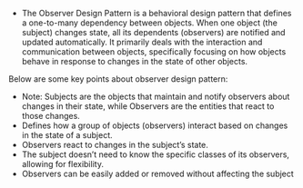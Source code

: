 * The Observer Design Pattern is a behavioral design pattern that defines a one-to-many dependency between objects. When one object (the subject) changes state, all its dependents (observers) are notified and updated automatically. It primarily deals with the interaction and communication between objects, specifically focusing on how objects behave in response to changes in the state of other objects.

Below are some key points about observer design pattern:
- Note: Subjects are the objects that maintain and notify observers about changes in their state, while Observers are the entities that react to those changes.
- Defines how a group of objects (observers) interact based on changes in the state of a subject.
- Observers react to changes in the subject’s state.
- The subject doesn’t need to know the specific classes of its observers, allowing for flexibility.
- Observers can be easily added or removed without affecting the subject